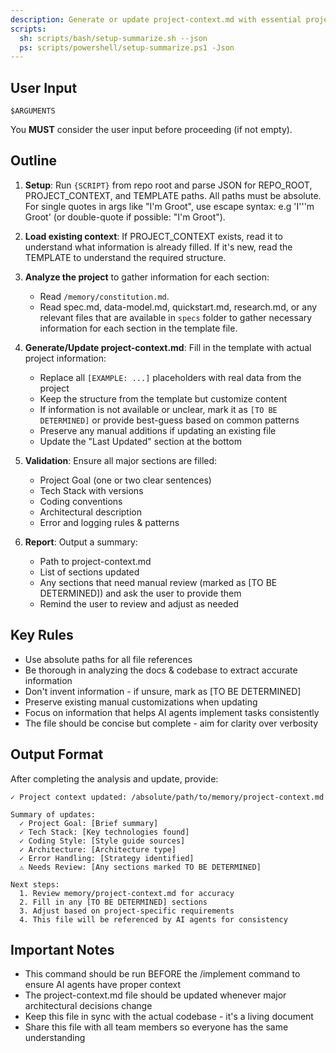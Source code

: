 ```yaml
---
description: Generate or update project-context.md with essential project information for AI agent consistency.
scripts:
  sh: scripts/bash/setup-summarize.sh --json
  ps: scripts/powershell/setup-summarize.ps1 -Json
---
```


## User Input

```text
$ARGUMENTS
```

You **MUST** consider the user input before proceeding (if not empty).

## Outline

1. **Setup**: Run `{SCRIPT}` from repo root and parse JSON for REPO_ROOT, PROJECT_CONTEXT, and TEMPLATE paths. All paths must be absolute. For single quotes in args like "I'm Groot", use escape syntax: e.g 'I'\''m Groot' (or double-quote if possible: "I'm Groot").

2. **Load existing context**: If PROJECT_CONTEXT exists, read it to understand what information is already filled. If it's new, read the TEMPLATE to understand the required structure.

3. **Analyze the project** to gather information for each section:
   - Read `/memory/constitution.md`.
   - Read spec.md, data-model.md, quickstart.md, research.md, or any relevant files that are available in `specs` folder to gather necessary information for each section in the template file.

4. **Generate/Update project-context.md**: Fill in the template with actual project information:
   - Replace all `[EXAMPLE: ...]` placeholders with real data from the project
   - Keep the structure from the template but customize content
   - If information is not available or unclear, mark it as `[TO BE DETERMINED]` or provide best-guess based on common patterns
   - Preserve any manual additions if updating an existing file
   - Update the "Last Updated" section at the bottom

5. **Validation**: Ensure all major sections are filled:
   - Project Goal (one or two clear sentences)
   - Tech Stack with versions
   - Coding conventions
   - Architectural description
   - Error and logging rules & patterns

6. **Report**: Output a summary:
   - Path to project-context.md
   - List of sections updated
   - Any sections that need manual review (marked as [TO BE DETERMINED]) and ask the user to provide them
   - Remind the user to review and adjust as needed

## Key Rules

- Use absolute paths for all file references
- Be thorough in analyzing the docs & codebase to extract accurate information
- Don't invent information - if unsure, mark as [TO BE DETERMINED]
- Preserve existing manual customizations when updating
- Focus on information that helps AI agents implement tasks consistently
- The file should be concise but complete - aim for clarity over verbosity

## Output Format

After completing the analysis and update, provide:

```
✓ Project context updated: /absolute/path/to/memory/project-context.md

Summary of updates:
  ✓ Project Goal: [Brief summary]
  ✓ Tech Stack: [Key technologies found]
  ✓ Coding Style: [Style guide sources]
  ✓ Architecture: [Architecture type]
  ✓ Error Handling: [Strategy identified]
  ⚠ Needs Review: [Any sections marked TO BE DETERMINED]

Next steps:
  1. Review memory/project-context.md for accuracy
  2. Fill in any [TO BE DETERMINED] sections
  3. Adjust based on project-specific requirements
  4. This file will be referenced by AI agents for consistency
```

## Important Notes

- This command should be run BEFORE the /implement command to ensure AI agents have proper context
- The project-context.md file should be updated whenever major architectural decisions change
- Keep this file in sync with the actual codebase - it's a living document
- Share this file with all team members so everyone has the same understanding
